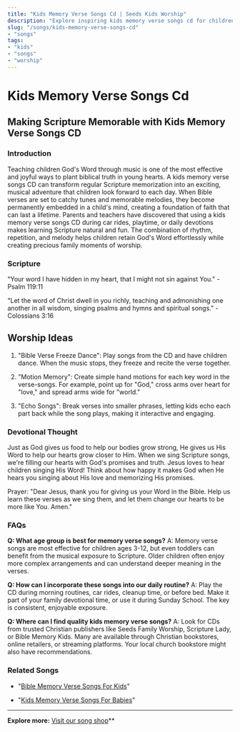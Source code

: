 ```yaml
---
title: "Kids Memory Verse Songs Cd | Seeds Kids Worship"
description: "Explore inspiring kids memory verse songs cd for children's worship and faith development. Biblical music resources for families and ministry."
slug: "/songs/kids-memory-verse-songs-cd"
- "songs"
tags:
- "kids"
- "songs"
- "worship"
---
```


# Kids Memory Verse Songs Cd

## Making Scripture Memorable with Kids Memory Verse Songs CD

### Introduction
Teaching children God's Word through music is one of the most effective and joyful ways to plant biblical truth in young hearts. A kids memory verse songs CD can transform regular Scripture memorization into an exciting, musical adventure that children look forward to each day. When Bible verses are set to catchy tunes and memorable melodies, they become permanently embedded in a child's mind, creating a foundation of faith that can last a lifetime. Parents and teachers have discovered that using a kids memory verse songs CD during car rides, playtime, or daily devotions makes learning Scripture natural and fun. The combination of rhythm, repetition, and melody helps children retain God's Word effortlessly while creating precious family moments of worship.

### Scripture
"Your word I have hidden in my heart, that I might not sin against You." - Psalm 119:11

"Let the word of Christ dwell in you richly, teaching and admonishing one another in all wisdom, singing psalms and hymns and spiritual songs." - Colossians 3:16

## Worship Ideas
1. "Bible Verse Freeze Dance": Play songs from the CD and have children dance. When the music stops, they freeze and recite the verse together.

2. "Motion Memory": Create simple hand motions for each key word in the verse-songs. For example, point up for "God," cross arms over heart for "love," and spread arms wide for "world."

3. "Echo Songs": Break verses into smaller phrases, letting kids echo each part back while the song plays, making it interactive and engaging.

### Devotional Thought
Just as God gives us food to help our bodies grow strong, He gives us His Word to help our hearts grow closer to Him. When we sing Scripture songs, we're filling our hearts with God's promises and truth. Jesus loves to hear children singing His Word! Think about how happy it makes God when He hears you singing about His love and memorizing His promises.

Prayer: "Dear Jesus, thank you for giving us your Word in the Bible. Help us learn these verses as we sing them, and let them change our hearts to be more like You. Amen."

### FAQs
**Q: What age group is best for memory verse songs?**
A: Memory verse songs are most effective for children ages 3-12, but even toddlers can benefit from the musical exposure to Scripture. Older children often enjoy more complex arrangements and can understand deeper meaning in the verses.

**Q: How can I incorporate these songs into our daily routine?**
A: Play the CD during morning routines, car rides, cleanup time, or before bed. Make it part of your family devotional time, or use it during Sunday School. The key is consistent, enjoyable exposure.

**Q: Where can I find quality kids memory verse songs?**
A: Look for CDs from trusted Christian publishers like Seeds Family Worship, Scripture Lady, or Bible Memory Kids. Many are available through Christian bookstores, online retailers, or streaming platforms. Your local church bookstore might also have recommendations.

### Related Songs

- "[Bible Memory Verse Songs For Kids](/songs/bible-memory-verse-songs-for-kids/)"

- "[Kids Memory Verse Songs For Babies](/songs/kids-memory-verse-songs-for-babies/)"

---

**Explore more:** [Visit our song shop](https://seedskidsworship.com/shop)**

<!-- Schema Markup -->
<script type="application/ld+json">
{
  "@context": "https://schema.org",
  "@type": "MusicRecording",
  "name": "Kids Memory Verse Songs Cd",
  "byArtist": {
    "@type": "MusicGroup",
    "name": "Seeds Kids Worship"
  },
  "isFamilyFriendly": true,
  "url": "https://seedskidsworship.com/songs/kids-memory-verse-songs-cd/"
}
</script>